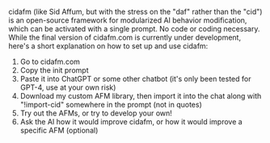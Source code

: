 cidafm (like Sid Affum, but with the stress on the "daf" rather than the "cid") is an open-source framework for modularized AI behavior modification, which can be activated with a single prompt. No code or coding necessary. While the final version of cidafm.com is currently under development, here's a short explanation on how to set up and use cidafm: 
1. Go to cidafm.com
2. Copy the init prompt
3. Paste it into ChatGPT or some other chatbot (it's only been tested for GPT-4, use at your own risk)
4. Download my custom AFM library, then import it into the chat along with "!import-cid" somewhere in the prompt (not in quotes)
5. Try out the AFMs, or try to develop your own!
6. Ask the AI how it would improve cidafm, or how it would improve a specific AFM (optional)
